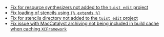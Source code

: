 - [Fix for resource synthesizers not added to the `tuist edit` project](https://github.com/tuist/tuist/pull/4822)
- [Fix loading of stencils using `{% extends %}`](https://github.com/tuist/tuist/pull/4844)
- [Fix for stencils directory not added to the `tuist edit` project](https://github.com/tuist/tuist/pull/4850)
- [Fix issue with MacCatalyst archiving not being included in build cache when caching `XCFramework`](https://github.com/tuist/tuist/pull/5108)
